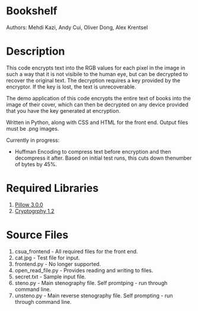 # Bookshelf
Authors: Mehdi Kazi, Andy Cui, Oliver Dong, Alex Krentsel

# Description

This code encrypts text into the RGB values for each pixel in the image in such a way that it is not visibile to the human eye, but can be decrypted to recover the original text. The decryption requires a key provided by the encryptor. If the key is lost, the text is unrecoverable.

The demo application of this code encrypts the entire text of books into the image of their cover, which can then be decrypted on any device provided that you have the key generated at encryption. 

Written in Python, along with CSS and HTML for the front end. Output files must be .png images. 

Currently in progress: <br>
<ul>
<li>Huffman Encoding to compress text before encryption and then decompress it after. Based on initial test runs, this cuts down thenumber of bytes by 45%.
</ul>

# Required Libraries

1) [Pillow 3.0.0](https://pypi.python.org/pypi/Pillow/3.0.0) <br>
2) [Cryptogrphy 1.2](https://cryptography.io/en/latest/)

# Source Files

1) csua_frontend - All required files for the front end. <br>
2) cat.jpg - Test file for input. <br>
3) frontend.py - No longer supported. <br>
4) open_read_file.py - Provides reading and writing to files. <br>
5) secret.txt - Sample input file. <br>
6) steno.py - Main stenography file. Self promtping - run through command line. <br>
7) unsteno.py - Main reverse stenography file. Self prompting - run through command line.
